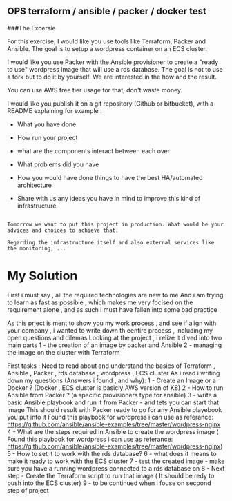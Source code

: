 ## OPS terraform / ansible / packer / docker test

###The Excersie

For this exercise, I would like you use tools like Terraform, Packer and Ansible. The goal is to setup a wordpress container on an ECS cluster.


I would like you use Packer with the Ansible provisioner to create a "ready to use" wordpress image that will use a rds database. The goal is not to use a fork but to do it by yourself. We are interested in the how and the result. 

You can use AWS free tier usage for that, don't waste money.


I would like you publish it on a git repository (Github or bitbucket), with a README explaining for example :



  * What you have done

  * How run your project

  * what are the components interact between each over

  * What problems did you have

  * How you would have done things to have the best HA/automated architecture

  * Share with us any ideas you have in mind to improve this kind of infrastructure.


```

Tomorrow we want to put this project in production. What would be your advices and choices to achieve that.

Regarding the infrastructure itself and also external services like the monitoring, ...

```


# My Solution
First i must say , all the required technologies are new to me
And i am trying to learn as fast as possible , which makes me very focised on the requirement alone , and as such i must have fallen into some bad practice

As this prject is ment to show you my work process , and see if align with your company , i wanted to write down th eentire process , including my open questions and dilemas
Looking at the project , i relize it dived into two main parts
1 - the creation of an image by packer and Ansible
2 - managing the image on the cluster with Terraform

First tasks : Need to read about and understand the basics of Terraform , Ansible , Packer , rds database , wordpress , ECS cluster
As i read i writing down my questions (Answers i found , and why):
 1 - Create an Image or a Docker ? (Docker , ECS cluster is basicly AWS version of K8) 
 2 - How to run Ansible from Packer ? (a specific provisioners type for ansible)
 3 - write a basic Ansible playbook and run it from Packer  - and tets you can start that image 
     This should result with Packer ready to go for any Ansible playebook you put into it
	 Found this playbook for wordpress i can use as referance:
	 https://github.com/ansible/ansible-examples/tree/master/wordpress-nginx
 4 - What are the steps required in Ansible to create the wordpress image (
        Found this playbook for wordpress i can use as referance:
         https://github.com/ansible/ansible-examples/tree/master/wordpress-nginx)
 5 - How to set it to work with the rds database?
 6 - what does it means to make it ready to work with the ECS cluster
 7 - test the created image - make sure you have a running wordpress connected to a rds database on 
 8 - Next step - Create the Terraform script to run that image ( It should be redy to push into the ECS cluster)
 9 - to be continued when i fouse on secpond step of project
